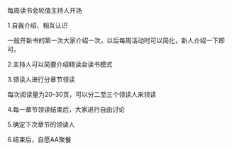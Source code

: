 每周读书会轮值主持人开场

1.自我介绍、相互认识

一般开新书的第一次大家介绍一次，以后每周活动时可以简化，新人介绍一下即可。

2.主持人可以简要介绍精读会读书模式

3.领读人进行分章节领读

每次阅读量为20-30页，可以分二至三个领读人来领读

4.每一章节领读结束后，大家进行自由讨论

5.确定下次章节的领读人

6.结束后，自愿AA聚餐

